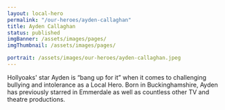 ```yaml
---
layout: local-hero
permalink: "/our-heroes/ayden-callaghan"
title: Ayden Callaghan
status: published
imgBanner: /assets/images/pages/
imgThumbnail: /assets/images/pages/

portrait: /assets/images/our-heroes/ayden-callaghan.jpeg
---
```


Hollyoaks' star Ayden is “bang up for it” when it comes to challenging bullying and intolerance as a Local Hero. Born in Buckinghamshire, Ayden has previously starred in Emmerdale as well as countless other TV and theatre productions.  
